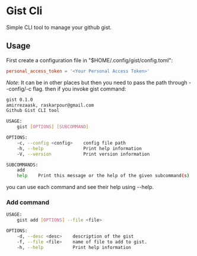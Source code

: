 # Gist Cli 
Simple CLI tool to manage your github gist.

## Usage 
First create a configuration file in "$HOME/.config/gist/config.toml":
```toml
personal_access_token = '<Your Personal Access Token>'
```
*Note*: It can be in other places but then you need to pass the path through --config/-c flag.
then if you invoke gist command:
```bash
gist 0.1.0
amirrezaask, raskarpour@gmail.com
Github Gist CLI tool

USAGE:
    gist [OPTIONS] [SUBCOMMAND]

OPTIONS:
    -c, --config <config>    config file path
    -h, --help               Print help information
    -V, --version            Print version information

SUBCOMMANDS:
    add
    help    Print this message or the help of the given subcommand(s)
```
you can use each command and see their help using --help.
### Add command
```bash
USAGE:
    gist add [OPTIONS] --file <file>

OPTIONS:
    -d, --desc <desc>    description of the gist
    -f, --file <file>    name of file to add to gist.
    -h, --help           Print help information
```